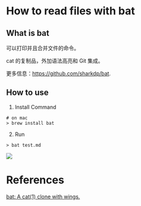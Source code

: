 
# How to read files with bat

## What is bat
可以打印并且合并文件的命令。

cat 的复制品，外加语法高亮和 Git 集成。

更多信息：https://github.com/sharkdp/bat.

## How to use

1. Install Command
```shell
# on mac
> brew install bat
```

2. Run
```shell
> bat test.md
```

![](https://camo.githubusercontent.com/7b7c397acc5b91b4c4cf7756015185fe3c5f700f70d256a212de51294a0cf673/68747470733a2f2f696d6775722e636f6d2f724773646e44652e706e67)

# References
[bat: A cat(1) clone with wings.](https://github.com/sharkdp/bat)
